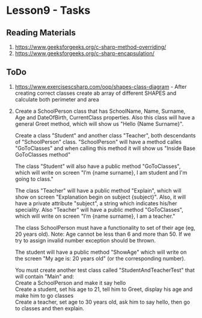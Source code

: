 # Lesson9 - Tasks

## Reading Materials
1. https://www.geeksforgeeks.org/c-sharp-method-overriding/
2. https://www.geeksforgeeks.org/c-sharp-encapsulation/

## ToDo
1. https://www.exercisescsharp.com/oop/shapes-class-diagram - After creating correct classes create ab array of different SHAPES and calculate both perimeter and area

1. Create a SchoolPerson class that has SchoolName, Name, Surname, Age and DateOfBirth, CurrentClass properties. Also this class will have a general Greet method, which will show us "Hello {Name Surname}".

   Create a class "Student" and another class "Teacher", both descendants of "SchoolPerson" class. "SchoolPerson" will have a method calles "GoToClasses" and when calling this method it will show us "Inside Base GoToClasses method"

   The class "Student" will also have a public method "GoToClasses", which will write on screen "I’m {name surname}, I am student and I'm going to class."

   The class "Teacher" will have a public method "Explain", which will show on screen "Explanation begin on subject {subject}". Also, it will have a private attribute "subject", a string which indicates his/her speciality. Also "Teacher" will have a public method "GoToClasses", which will write on screen "I’m {name surname}, I am a teacher."

   The class SchoolPerson must have a functionality to set of their age (eg, 20 years old). Note: Age cannot be less than 6 and more than 50. If we try to assign invalid number exception should be thrown.

   The student will have a public method "ShowAge" which will write on the screen "My age is: 20 years old" (or the corresponding number).

   You must create another test class called "StudentAndTeacherTest" that will contain "Main" and: \
   Create a SchoolPerson and make it say hello \
   Create a student, set his age to 21, tell him to Greet, display his age and make him to go classes \
   Create a teacher, set age to 30 years old, ask him to say hello, then go to classes and then explain.
